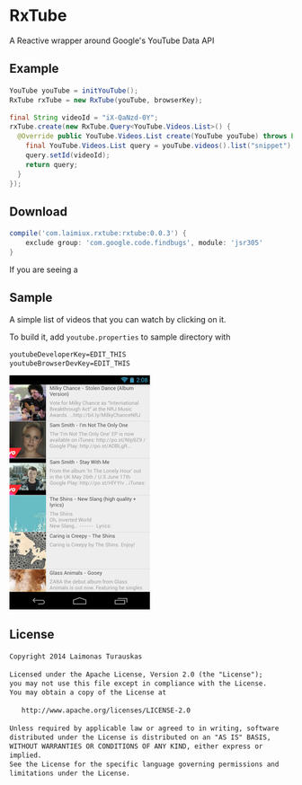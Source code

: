 RxTube
============

A Reactive wrapper around Google's YouTube Data API

Example
-
```java
YouTube youTube = initYouTube();
RxTube rxTube = new RxTube(youTube, browserKey);
```


```java
final String videoId = "iX-QaNzd-0Y";
rxTube.create(new RxTube.Query<YouTube.Videos.List>() {
  @Override public YouTube.Videos.List create(YouTube youTube) throws Exception {
    final YouTube.Videos.List query = youTube.videos().list("snippet");
    query.setId(videoId);
    return query;
  }
});
```


Download
-
```groovy
compile('com.laimiux.rxtube:rxtube:0.0.3') {
    exclude group: 'com.google.code.findbugs', module: 'jsr305'
}
```


If you are seeing a


Sample
-

A simple list of videos that you can watch by clicking on it.

To build it, add `youtube.properties` to sample directory with
```
youtubeDeveloperKey=EDIT_THIS
youtubeBrowserDevKey=EDIT_THIS
```

![ListView](website/list.png)


License
-------

    Copyright 2014 Laimonas Turauskas

    Licensed under the Apache License, Version 2.0 (the "License");
    you may not use this file except in compliance with the License.
    You may obtain a copy of the License at

       http://www.apache.org/licenses/LICENSE-2.0

    Unless required by applicable law or agreed to in writing, software
    distributed under the License is distributed on an "AS IS" BASIS,
    WITHOUT WARRANTIES OR CONDITIONS OF ANY KIND, either express or implied.
    See the License for the specific language governing permissions and
    limitations under the License.


